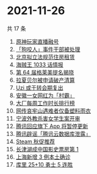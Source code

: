 # 2021-11-26

共 17 条

<!-- BEGIN -->
<!-- 最后更新时间 Fri Nov 26 2021 03:11:07 GMT+0800 (China Standard Time) -->

1. [原神玩家直播融号](https://www.zhihu.com/search?q=原神)
1. [「狗咬人」事件干部被处理](https://www.zhihu.com/search?q=狗咬人)
1. [北京拟立法规范住房租赁](https://www.zhihu.com/search?q=北京租房)
1. [海贼王 1033 话情报](https://www.zhihu.com/search?q=海贼王)
1. [第 64 届格莱美提名揭晓](https://www.zhihu.com/search?q=格莱美)
1. [拉夏贝尔被申请破产清算](https://www.zhihu.com/search?q=拉夏贝尔)
1. [Uzi 或于转会期复出](https://www.zhihu.com/search?q=uzi)
1. [安徽一女网红为「村霸」](https://www.zhihu.com/search?q=村霸女网红)
1. [大厂每周工作时长排行榜](https://www.zhihu.com/search?q=大厂工作时长)
1. [网传哀牢山遇难者仅备塑料雨衣](https://www.zhihu.com/search?q=云南哀牢山)
1. [宁波外教杀害女学生案开审](https://www.zhihu.com/search?q=宁波外教)
1. [腾讯回应旗下 App 将暂停更新](https://www.zhihu.com/search?q=腾讯)
1. [腾讯辟谣「腾讯云数据库泄露」](https://www.zhihu.com/search?q=腾讯)
1. [Steam 秋促推荐](https://www.zhihu.com/search?q=steam)
1. [长津湖成中国影史票房第 1](https://www.zhihu.com/search?q=长津湖)
1. [上海新增 3 例本土确诊](https://www.zhihu.com/search?q=上海疫情)
1. [库里 25+10 勇士 5 连胜](https://www.zhihu.com/search?q=勇士)

<!-- END -->
